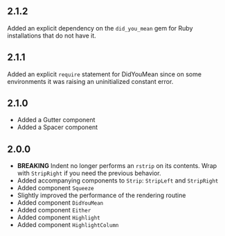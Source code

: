 ## 2.1.2

Added an explicit dependency on the `did_you_mean` gem for Ruby installations
that do not have it.

## 2.1.1

Added an explicit `require` statement for DidYouMean since on some environments
it was raising an uninitialized constant error.

## 2.1.0

- Added a Gutter component
- Added a Spacer component

## 2.0.0

- **BREAKING** Indent no longer performs an `rstrip` on its contents.
  Wrap with `StripRight` if you need the previous behavior.
- Added accompanying components to `Strip`: `StripLeft` and `StripRight`
- Added component `Squeeze`
- Slightly improved the performance of the rendering routine
- Added component `DidYouMean`
- Added component `Either`
- Added component `Highlight`
- Added component `HighlightColumn`
